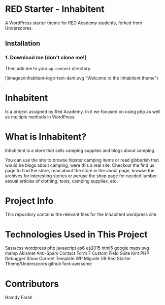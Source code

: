 # RED Starter - Inhabitent

A WordPress starter theme for RED Academy students, forked from Underscores.

## Installation

### 1. Download me (don't clone me!)

Then add me to your `wp-content` directory.

!(images/inhabitent-logo-text-dark.svg "Welcome to the Inhabitent theme")

# Inhabitent
Is a project assigned by Red Academy.  In it we focused on using php as well as multiple methods in WordPress.

# What is Inhabitent?
Inhabitent is a store that sells camping supplies and blogs about camping.  

You can use the site to browse hipster camping items or read gibberish that would be blogs about camping, were this a real site.  Checkout the find us page to find the store, read about the store in the about page, browse the archives for interesting stories or peruse the shop page for needed lumber-sexual articles of clothing, tools, camping supplies, etc.

# Project Info
This repository contains the relevant files for the Inhabitent wordpress site.

# Technologies Used in This Project
Sass/css    wordpress   php   javascript es6  es2015    html5    google maps   svg   mamp    Akismet Anti-Spam   Contact Form 7    Custom Field Suite    Kint PHP Debugger   Show Current Template   WP Migrate DB   Red Starter Theme/Underscores    github    font-awesome

# Contributors
Hamdy Farah

